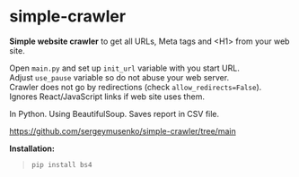 # simple-crawler

**Simple website crawler** to get all URLs, Meta tags and &lt;H1> from your web site.

Open `main.py` and set up `init_url` variable with you start URL.<br/>
Adjust `use_pause` variable so do not abuse your web server.<br/>
Crawler does not go by redirections (check `allow_redirects=False`).<br/>
Ignores React/JavaScript links if web site uses them.

In Python. Using BeautifulSoup. Saves report in CSV file.

https://github.com/sergeymusenko/simple-crawler/tree/main

**Installation:**
> `pip install bs4`
